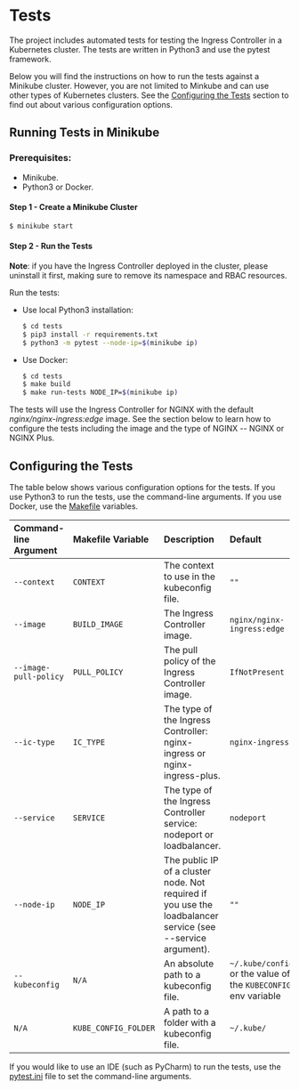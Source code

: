 # Tests

The project includes automated tests for testing the Ingress Controller in a Kubernetes cluster. The tests are written in Python3 and use the pytest framework.

Below you will find the instructions on how to run the tests against a Minikube cluster. However, you are not limited to Minkube and can use other types of Kubernetes clusters. See the [Configuring the Tests](#configuring-the-tests) section to find out about various configuration options.

## Running Tests in Minikube

### Prerequisites:

* Minikube. 
* Python3 or Docker.

#### Step 1 - Create a Minikube Cluster

```bash
$ minikube start
```

#### Step 2 - Run the Tests
 
**Note**: if you have the Ingress Controller deployed in the cluster, please uninstall it first, making sure to remove its namespace and RBAC resources.

Run the tests:
* Use local Python3 installation:
    ```bash
    $ cd tests
    $ pip3 install -r requirements.txt
    $ python3 -m pytest --node-ip=$(minikube ip)
    ```
* Use Docker:
    ```bash
    $ cd tests
    $ make build
    $ make run-tests NODE_IP=$(minikube ip)
    ```
The tests will use the Ingress Controller for NGINX with the default *nginx/nginx-ingress:edge* image. See the section below to learn how to configure the tests including the image and the type of NGINX -- NGINX or NGINX Plus.

## Configuring the Tests

The table below shows various configuration options for the tests. If you use Python3 to run the tests, use the command-line arguments. If you use Docker, use the [Makefile](Makefile) variables.


| Command-line Argument | Makefile Variable | Description | Default |
| :----------------------- | :------------ | :------------ | :----------------------- |
| `--context` | `CONTEXT` | The context to use in the kubeconfig file. | `""` |
| `--image` | `BUILD_IMAGE` | The Ingress Controller image. | `nginx/nginx-ingress:edge` |
| `--image-pull-policy` | `PULL_POLICY` | The pull policy of the Ingress Controller image. | `IfNotPresent` |
| `--ic-type` | `IC_TYPE` | The type of the Ingress Controller: nginx-ingress or nginx-ingress-plus. | `nginx-ingress` |
| `--service` | `SERVICE` | The type of the Ingress Controller service: nodeport or loadbalancer. | `nodeport` |
| `--node-ip` | `NODE_IP` | The public IP of a cluster node. Not required if you use the loadbalancer service (see --service argument). | `""` |
| `--kubeconfig` | `N/A` | An absolute path to a kubeconfig file. | `~/.kube/config` or the value of the `KUBECONFIG` env variable |
| `N/A` | `KUBE_CONFIG_FOLDER` | A path to a folder with a kubeconfig file. | `~/.kube/` |

If you would like to use an IDE (such as PyCharm) to run the tests, use the [pytest.ini](pytest.ini) file to set the command-line arguments.